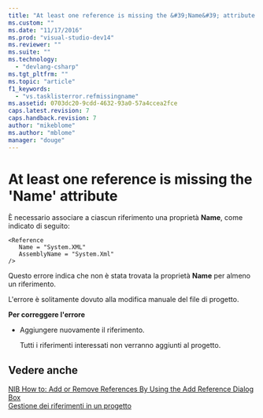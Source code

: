 ```yaml
---
title: "At least one reference is missing the &#39;Name&#39; attribute | Microsoft Docs"
ms.custom: ""
ms.date: "11/17/2016"
ms.prod: "visual-studio-dev14"
ms.reviewer: ""
ms.suite: ""
ms.technology: 
  - "devlang-csharp"
ms.tgt_pltfrm: ""
ms.topic: "article"
f1_keywords: 
  - "vs.tasklisterror.refmissingname"
ms.assetid: 0703dc20-9cdd-4632-93a0-57a4ccea2fce
caps.latest.revision: 7
caps.handback.revision: 7
author: "mikeblome"
ms.author: "mblome"
manager: "douge"
---
```

# At least one reference is missing the &#39;Name&#39; attribute
È necessario associare a ciascun riferimento una proprietà **Name**, come indicato di seguito:  
  
```  
<Reference  
   Name = "System.XML"  
   AssemblyName = "System.Xml"  
/>  
```  
  
 Questo errore indica che non è stata trovata la proprietà **Name** per almeno un riferimento.  
  
 L'errore è solitamente dovuto alla modifica manuale del file di progetto.  
  
 **Per correggere l'errore**  
  
-   Aggiungere nuovamente il riferimento.  
  
     Tutti i riferimenti interessati non verranno aggiunti al progetto.  
  
## Vedere anche  
 [NIB How to: Add or Remove References By Using the Add Reference Dialog Box](http://msdn.microsoft.com/it-it/3bd75d61-f00c-47c0-86a2-dd1f20e231c9)   
 [Gestione dei riferimenti in un progetto](../ide/managing-references-in-a-project.md)